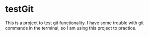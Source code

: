 # testGit

This is a project to test git functionality. I have some trouble with git commands in the terminal, so I am using this project to practice.

